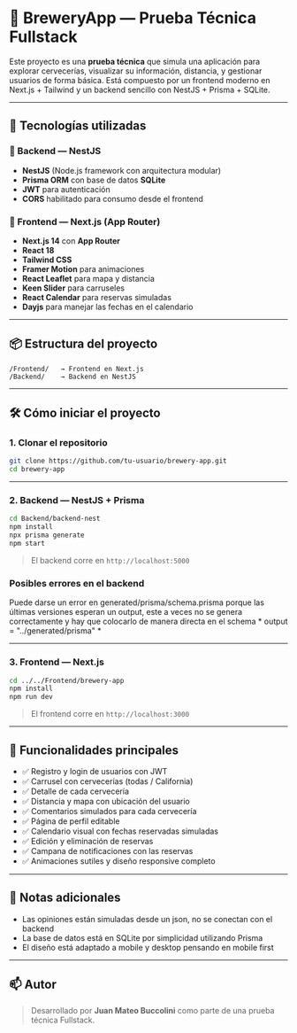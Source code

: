 
# 🍺 BreweryApp — Prueba Técnica Fullstack

Este proyecto es una **prueba técnica** que simula una aplicación para explorar cervecerías, visualizar su información, distancia, y gestionar usuarios de forma básica. Está compuesto por un frontend moderno en Next.js + Tailwind y un backend sencillo con NestJS + Prisma + SQLite.

---

## 🚀 Tecnologías utilizadas

### 🔧 Backend — NestJS
- **NestJS** (Node.js framework con arquitectura modular)
- **Prisma ORM** con base de datos **SQLite**
- **JWT** para autenticación
- **CORS** habilitado para consumo desde el frontend

### 🎨 Frontend — Next.js (App Router)
- **Next.js 14** con **App Router**
- **React 18**
- **Tailwind CSS**
- **Framer Motion** para animaciones
- **React Leaflet** para mapa y distancia
- **Keen Slider** para carruseles
- **React Calendar** para reservas simuladas
- **Dayjs** para manejar las fechas en el calendario

---

## 📦 Estructura del proyecto

```
/Frontend/   → Frontend en Next.js
/Backend/    → Backend en NestJS
```

---

## 🛠 Cómo iniciar el proyecto

### 1. Clonar el repositorio

```bash
git clone https://github.com/tu-usuario/brewery-app.git
cd brewery-app
```

---

### 2. Backend — NestJS + Prisma

```bash
cd Backend/backend-nest
npm install
npx prisma generate
npm start
```

> El backend corre en `http://localhost:5000`

### Posibles errores en el backend
 Puede darse un error en generated/prisma/schema.prisma 
 porque las últimas versiones esperan un output, este a veces no se genera correctamente y hay que colocarlo de manera directa en el schema * output = "../generated/prisma" * 



---

### 3. Frontend — Next.js

```bash
cd ../../Frontend/brewery-app
npm install
npm run dev
```

> El frontend corre en `http://localhost:3000`

---

## 👤 Funcionalidades principales

- ✅ Registro y login de usuarios con JWT
- ✅ Carrusel con cervecerías (todas / California)
- ✅ Detalle de cada cervecería
- ✅ Distancia y mapa con ubicación del usuario
- ✅ Comentarios simulados para cada cervecería
- ✅ Página de perfil editable
- ✅ Calendario visual con fechas reservadas simuladas
- ✅ Edición y eliminación de reservas 
- ✅ Campana de notificaciones con las reservas
- ✅ Animaciones sutiles y diseño responsive completo

---

## 📎 Notas adicionales

- Las opiniones están simuladas desde un json, no se conectan con el backend
- La base de datos está en SQLite por simplicidad utilizando Prisma
- El diseño está adaptado a mobile y desktop pensando en mobile first

---

## 📫 Autor

> Desarrollado por **Juan Mateo Buccolini** como parte de una prueba técnica Fullstack.
